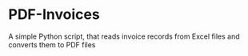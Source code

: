# PDF-Invoices
A simple Python script, that reads invoice records from Excel files and converts them to PDF files
